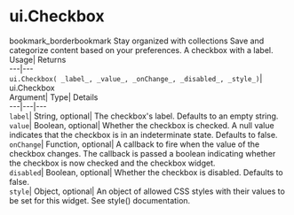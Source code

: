  
#  ui.Checkbox 
bookmark_borderbookmark Stay organized with collections  Save and categorize content based on your preferences. 
A checkbox with a label. 
Usage| Returns  
---|---  
`ui.Checkbox( _label_, _value_, _onChange_, _disabled_, _style_)`| ui.Checkbox  
Argument| Type| Details  
---|---|---  
`label`| String, optional| The checkbox's label. Defaults to an empty string.  
`value`| Boolean, optional| Whether the checkbox is checked. A null value indicates that the checkbox is in an indeterminate state. Defaults to false.  
`onChange`| Function, optional| A callback to fire when the value of the checkbox changes. The callback is passed a boolean indicating whether the checkbox is now checked and the checkbox widget.  
`disabled`| Boolean, optional| Whether the checkbox is disabled. Defaults to false.  
`style`| Object, optional| An object of allowed CSS styles with their values to be set for this widget. See style() documentation.  
